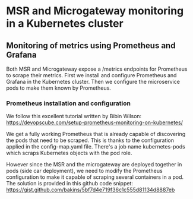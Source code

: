 # MSR and Microgateway monitoring in a Kubernetes cluster

## Monitoring of metrics using Prometheus and Grafana

Both MSR and Microgateway expose a /metrics endpoints for Prometheus to scrape their metrics.
First we install and configure Prometheus and Grafana in the Kubernetes cluster.
Then we configure the microservice pods to make them known by Prometheus.

### Prometheus installation and configuration

We follow this excellent tutorial written by Bibin Wilson: https://devopscube.com/setup-prometheus-monitoring-on-kubernetes/

We get a fully working Prometheus that is already capable of discovering the pods that need to be scraped.
This is thanks to the configuration applied in the config-map.yaml file.
There's a job name kubernetes-pods which scraps Kubernetes objects with the pod role. 

However since the MSR and the microgateway are deployed together in pods (side car deployment), we need to modify the Prometheus configuration to make it capable of scraping several containers in a pod.
The solution is provided in this github code snippet: https://gist.github.com/bakins/5bf7d4e719f36c1c555d81134d8887eb
